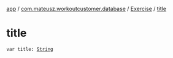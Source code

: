 [app](../../index.md) / [com.mateusz.workoutcustomer.database](../index.md) / [Exercise](index.md) / [title](./title.md)

# title

`var title: `[`String`](https://kotlinlang.org/api/latest/jvm/stdlib/kotlin/-string/index.html)